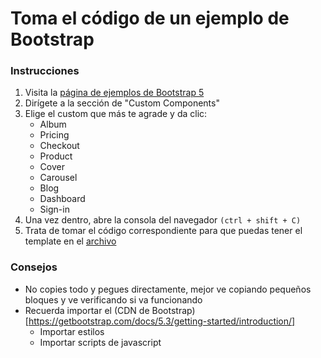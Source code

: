 # Toma el código de un ejemplo de Bootstrap

### Instrucciones

1. Visita la [página de ejemplos de Bootstrap 5](https://getbootstrap.com/docs/5.3/examples)
2. Dirígete a la sección de "Custom Components"
3. Elige el custom que más te agrade y da clic:
    - Album
    - Pricing
    - Checkout
    - Product
    - Cover
    - Carousel
    - Blog
    - Dashboard
    - Sign-in
4. Una vez dentro, abre la consola del navegador `(ctrl + shift + C)`
5. Trata de tomar el código correspondiente para que puedas tener el template en el [archivo](fundamentos-web/bootstrap/ejercicio.html)

### Consejos

* No copies todo y pegues directamente, mejor ve copiando pequeños bloques y ve verificando si va funcionando
* Recuerda importar el (CDN de Bootstrap)[https://getbootstrap.com/docs/5.3/getting-started/introduction/]
    - Importar estilos
    - Importar scripts de javascript